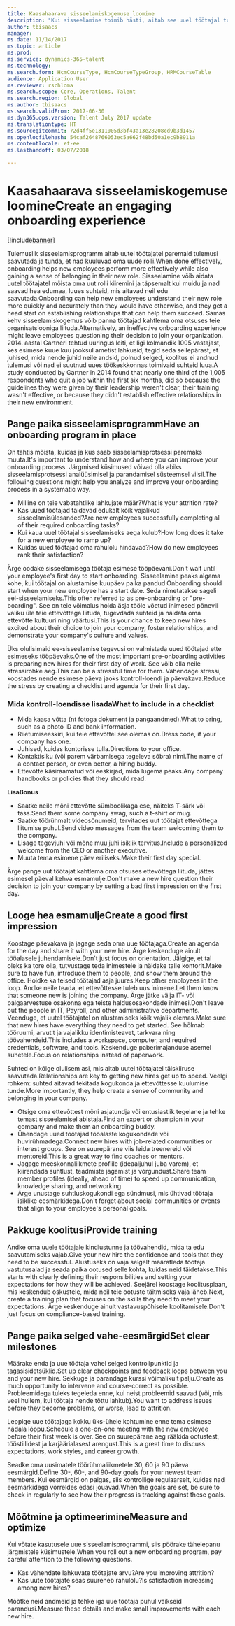 ```yaml
---
title: Kaasahaarava sisseelamiskogemuse loomine
description: "Kui sisseelamine toimib hästi, aitab see uuel töötajal tunda, et ta kuulub oma uude organisatsiooni."
author: tbisaacs
manager: 
ms.date: 11/14/2017
ms.topic: article
ms.prod: 
ms.service: dynamics-365-talent
ms.technology: 
ms.search.form: HcmCourseType, HcmCourseTypeGroup, HRMCourseTable
audience: Application User
ms.reviewer: rschloma
ms.search.scope: Core, Operations, Talent
ms.search.region: Global
ms.author: tbisaacs
ms.search.validFrom: 2017-06-30
ms.dyn365.ops.version: Talent July 2017 update
ms.translationtype: HT
ms.sourcegitcommit: 72d4ff5e1311005d3bf43a13e28208cd9b3d1457
ms.openlocfilehash: 54caf2648766053ec5a662f48bd50a1ec9b8911a
ms.contentlocale: et-ee
ms.lasthandoff: 03/07/2018

---
```


# <a name="create-an-engaging-onboarding-experience"></a><span data-ttu-id="ea630-103">Kaasahaarava sisseelamiskogemuse loomine</span><span class="sxs-lookup"><span data-stu-id="ea630-103">Create an engaging onboarding experience</span></span>

[!include[banner](includes/banner.md)]

<span data-ttu-id="ea630-104">Tulemuslik sisseelamisprogramm aitab uutel töötajatel paremaid tulemusi saavutada ja tunda, et nad kuuluvad oma uude rolli.</span><span class="sxs-lookup"><span data-stu-id="ea630-104">When done effectively, onboarding helps new employees perform more effectively while also gaining a sense of belonging in their new role.</span></span> <span data-ttu-id="ea630-105">Sisseelamine võib aidata uutel töötajatel mõista oma uut rolli kiiremini ja täpsemalt kui muidu ja nad saavad hea edumaa, luues suhteid, mis aitavad neil edu saavutada.</span><span class="sxs-lookup"><span data-stu-id="ea630-105">Onboarding can help new employees understand their new role more quickly and accurately than they would have otherwise, and they get a head start on establishing relationships that can help them succeed.</span></span> <span data-ttu-id="ea630-106">Samas kehv sisseelamiskogemus võib panna töötajad kahtlema oma otsuses teie organisatsiooniga liituda.</span><span class="sxs-lookup"><span data-stu-id="ea630-106">Alternatively, an ineffective onboarding experience might leave employees questioning their decision to join your organization.</span></span> <span data-ttu-id="ea630-107">2014. aastal Gartneri tehtud uuringus leiti, et ligi kolmandik 1005 vastajast, kes esimese kuue kuu jooksul ametist lahkusid, tegid seda sellepärast, et juhised, mida nende juhid neile andsid, polnud selged, koolitus ei andnud tulemusi või nad ei suutnud uues töökeskkonnas toimivaid suhteid luua.</span><span class="sxs-lookup"><span data-stu-id="ea630-107">A study conducted by Gartner in 2014 found that nearly one third of the 1,005 respondents who quit a job within the first six months, did so because the guidelines they were given by their leadership weren't clear, their training wasn't effective, or because they didn't establish effective relationships in their new environment.</span></span>

## <a name="have-an-onboarding-program-in-place"></a><span data-ttu-id="ea630-108">Pange paika sisseelamisprogramm</span><span class="sxs-lookup"><span data-stu-id="ea630-108">Have an onboarding program in place</span></span>
<span data-ttu-id="ea630-109">On tähtis mõista, kuidas ja kus saab sisseelamisprotsessi paremaks muuta.</span><span class="sxs-lookup"><span data-stu-id="ea630-109">It's important to understand how and where you can improve your onboarding process.</span></span> <span data-ttu-id="ea630-110">Järgmised küsimused võivad olla abiks sisseelamisprotsessi analüüsimisel ja parandamisel süsteemsel viisil.</span><span class="sxs-lookup"><span data-stu-id="ea630-110">The following questions might help you analyze and improve your onboarding process in a systematic way.</span></span>

- <span data-ttu-id="ea630-111">Milline on teie vabatahtlike lahkujate määr?</span><span class="sxs-lookup"><span data-stu-id="ea630-111">What is your attrition rate?</span></span>
- <span data-ttu-id="ea630-112">Kas uued töötajad täidavad edukalt kõik vajalikud sisseelamisülesanded?</span><span class="sxs-lookup"><span data-stu-id="ea630-112">Are new employees successfully completing all of their required onboarding tasks?</span></span>
- <span data-ttu-id="ea630-113">Kui kaua uuel töötajal sisseelamiseks aega kulub?</span><span class="sxs-lookup"><span data-stu-id="ea630-113">How long does it take for a new employee to ramp up?</span></span>
- <span data-ttu-id="ea630-114">Kuidas uued töötajad oma rahulolu hindavad?</span><span class="sxs-lookup"><span data-stu-id="ea630-114">How do new employees rank their satisfaction?</span></span>

<span data-ttu-id="ea630-115">Ärge oodake sisseelamisega töötaja esimese tööpäevani.</span><span class="sxs-lookup"><span data-stu-id="ea630-115">Don't wait until your employee's first day to start onboarding.</span></span> <span data-ttu-id="ea630-116">Sisseelamine peaks algama kohe, kui töötajal on alustamise kuupäev paika pandud.</span><span class="sxs-lookup"><span data-stu-id="ea630-116">Onboarding should start when your new employee has a start date.</span></span> <span data-ttu-id="ea630-117">Seda nimetatakse sageli eel-sisseelamiseks.</span><span class="sxs-lookup"><span data-stu-id="ea630-117">This often referred to as pre-onboarding or "pre-boarding".</span></span> <span data-ttu-id="ea630-118">See on teie võimalus hoida äsja tööle võetud inimesed põnevil valiku üle teie ettevõttega liituda, tugevdada suhteid ja näidata oma ettevõtte kultuuri ning väärtusi.</span><span class="sxs-lookup"><span data-stu-id="ea630-118">This is your chance to keep new hires excited about their choice to join your company, foster relationships, and demonstrate your company's culture and values.</span></span>

<span data-ttu-id="ea630-119">Üks olulisimaid ee-sisseelamise tegevusi on valmistada uued töötajad ette esimeseks tööpäevaks.</span><span class="sxs-lookup"><span data-stu-id="ea630-119">One of the most important pre-onboarding activities is preparing new hires for their first day of work.</span></span> <span data-ttu-id="ea630-120">See võib olla neile stressirohke aeg.</span><span class="sxs-lookup"><span data-stu-id="ea630-120">This can be a stressful time for them.</span></span> <span data-ttu-id="ea630-121">Vähendage stressi, koostades nende esimese päeva jaoks kontroll-loendi ja päevakava.</span><span class="sxs-lookup"><span data-stu-id="ea630-121">Reduce the stress by creating a checklist and agenda for their first day.</span></span>

### <a name="what-to-include-in-a-checklist"></a><span data-ttu-id="ea630-122">Mida kontroll-loendisse lisada</span><span class="sxs-lookup"><span data-stu-id="ea630-122">What to include in a checklist</span></span>

- <span data-ttu-id="ea630-123">Mida kaasa võtta (nt fotoga dokument ja pangaandmed).</span><span class="sxs-lookup"><span data-stu-id="ea630-123">What to bring, such as a photo ID and bank information.</span></span>
- <span data-ttu-id="ea630-124">Riietumiseeskiri, kui teie ettevõttel see olemas on.</span><span class="sxs-lookup"><span data-stu-id="ea630-124">Dress code, if your company has one.</span></span>
- <span data-ttu-id="ea630-125">Juhised, kuidas kontorisse tulla.</span><span class="sxs-lookup"><span data-stu-id="ea630-125">Directions to your office.</span></span>
- <span data-ttu-id="ea630-126">Kontaktisiku (või parem värbamisega tegeleva sõbra) nimi.</span><span class="sxs-lookup"><span data-stu-id="ea630-126">The name of a contact person, or even better, a hiring buddy.</span></span>
- <span data-ttu-id="ea630-127">Ettevõtte käsiraamatud või eeskirjad, mida lugema peaks.</span><span class="sxs-lookup"><span data-stu-id="ea630-127">Any company handbooks or policies that they should read.</span></span>

<span data-ttu-id="ea630-128">**Lisa**</span><span class="sxs-lookup"><span data-stu-id="ea630-128">**Bonus**</span></span>

- <span data-ttu-id="ea630-129">Saatke neile mõni ettevõtte sümboolikaga ese, näiteks T-särk või tass.</span><span class="sxs-lookup"><span data-stu-id="ea630-129">Send them some company swag, such a t-shirt or mug.</span></span>
- <span data-ttu-id="ea630-130">Saatke töörühmalt videosõnumeid, tervitades uut töötajat ettevõttega liitumise puhul.</span><span class="sxs-lookup"><span data-stu-id="ea630-130">Send video messages from the team welcoming them to the company.</span></span>
- <span data-ttu-id="ea630-131">Lisage tegevjuhi või mõne muu juhi isiklik tervitus.</span><span class="sxs-lookup"><span data-stu-id="ea630-131">Include a personalized welcome from the CEO or another executive.</span></span>
- <span data-ttu-id="ea630-132">Muuta tema esimene päev eriliseks.</span><span class="sxs-lookup"><span data-stu-id="ea630-132">Make their first day special.</span></span>

<span data-ttu-id="ea630-133">Ärge pange uut töötajat kahtlema oma otsuses ettevõttega liituda, jättes esimesel päeval kehva esmamulje.</span><span class="sxs-lookup"><span data-stu-id="ea630-133">Don't make a new hire question their decision to join your company by setting a bad first impression on the first day.</span></span>

## <a name="create-a-good-first-impression"></a><span data-ttu-id="ea630-134">Looge hea esmamulje</span><span class="sxs-lookup"><span data-stu-id="ea630-134">Create a good first impression</span></span>

<span data-ttu-id="ea630-135">Koostage päevakava ja jagage seda oma uue töötajaga.</span><span class="sxs-lookup"><span data-stu-id="ea630-135">Create an agenda for the day and share it with your new hire.</span></span> <span data-ttu-id="ea630-136">Ärge keskenduge ainult tööalasele juhendamisele.</span><span class="sxs-lookup"><span data-stu-id="ea630-136">Don't just focus on orientation.</span></span> <span data-ttu-id="ea630-137">Jälgige, et tal oleks ka tore olla, tutvustage teda inimestele ja näidake talle kontorit.</span><span class="sxs-lookup"><span data-stu-id="ea630-137">Make sure to have fun, introduce them to people, and show them around the office.</span></span> <span data-ttu-id="ea630-138">Hoidke ka teised töötajad asja juures.</span><span class="sxs-lookup"><span data-stu-id="ea630-138">Keep other employees in the loop.</span></span> <span data-ttu-id="ea630-139">Andke neile teada, et ettevõttesse tuleb uus inimene.</span><span class="sxs-lookup"><span data-stu-id="ea630-139">Let them know that someone new is joining the company.</span></span> <span data-ttu-id="ea630-140">Ärge jätke välja IT- või palgaarvestuse osakonna ega teiste haldusosakondade inimesi.</span><span class="sxs-lookup"><span data-stu-id="ea630-140">Don't leave out the people in IT, Payroll, and other administrative departments.</span></span> <span data-ttu-id="ea630-141">Veenduge, et uutel töötajatel on alustamiseks kõik vajalik olemas.</span><span class="sxs-lookup"><span data-stu-id="ea630-141">Make sure that new hires have everything they need to get started.</span></span> <span data-ttu-id="ea630-142">See hõlmab tööruumi, arvutit ja vajalikku identimisteavet, tarkvara ning töövahendeid.</span><span class="sxs-lookup"><span data-stu-id="ea630-142">This includes a workspace, computer, and required credentials, software, and tools.</span></span> <span data-ttu-id="ea630-143">Keskenduge paberimajanduse asemel suhetele.</span><span class="sxs-lookup"><span data-stu-id="ea630-143">Focus on relationships instead of paperwork.</span></span>

<span data-ttu-id="ea630-144">Suhted on kõige olulisem asi, mis aitab uutel töötajatel täiskiiruse saavutada.</span><span class="sxs-lookup"><span data-stu-id="ea630-144">Relationships are key to getting new hires get up to speed.</span></span> <span data-ttu-id="ea630-145">Veelgi rohkem: suhted aitavad tekitada kogukonda ja ettevõttesse kuulumise tunde.</span><span class="sxs-lookup"><span data-stu-id="ea630-145">More importantly, they help create a sense of community and belonging in your company.</span></span>

- <span data-ttu-id="ea630-146">Otsige oma ettevõttest mõni asjatundja või entusiastlik tegelane ja tehke temast sisseelamisel abistaja.</span><span class="sxs-lookup"><span data-stu-id="ea630-146">Find an expert or champion in your company and make them an onboarding buddy.</span></span>
- <span data-ttu-id="ea630-147">Ühendage uued töötajad tööalaste kogukondade või huvirühmadega.</span><span class="sxs-lookup"><span data-stu-id="ea630-147">Connect new hires with job-related communities or interest groups.</span></span> <span data-ttu-id="ea630-148">See on suurepärane viis leida treenereid või mentoreid.</span><span class="sxs-lookup"><span data-stu-id="ea630-148">This is a great way to find coaches or mentors.</span></span>
- <span data-ttu-id="ea630-149">Jagage meeskonnaliikmete profiile (ideaaljuhul juba varem), et kiirendada suhtlust, teadmiste jagamist ja võrgundust.</span><span class="sxs-lookup"><span data-stu-id="ea630-149">Share team member profiles (ideally, ahead of time) to speed up communication, knowledge sharing, and networking.</span></span>
- <span data-ttu-id="ea630-150">Ärge unustage suhtluskogukondi ega sündmusi, mis ühtivad töötaja isiklike eesmärkidega.</span><span class="sxs-lookup"><span data-stu-id="ea630-150">Don't forget about social communities or events that align to your employee's personal goals.</span></span>

## <a name="provide-training"></a><span data-ttu-id="ea630-151">Pakkuge koolitusi</span><span class="sxs-lookup"><span data-stu-id="ea630-151">Provide training</span></span>

<span data-ttu-id="ea630-152">Andke oma uuele töötajale kindlustunne ja töövahendid, mida ta edu saavutamiseks vajab.</span><span class="sxs-lookup"><span data-stu-id="ea630-152">Give your new hire the confidence and tools that they need to be successful.</span></span> <span data-ttu-id="ea630-153">Alustuseks on vaja selgelt määratleda töötaja vastutusalad ja seada paika ootused selle kohta, kuidas neid täidetakse.</span><span class="sxs-lookup"><span data-stu-id="ea630-153">This starts with clearly defining their responsibilities and setting your expectations for how they will be achieved.</span></span> <span data-ttu-id="ea630-154">Seejärel koostage koolitusplaan, mis keskendub oskustele, mida neil teie ootuste täitmiseks vaja läheb.</span><span class="sxs-lookup"><span data-stu-id="ea630-154">Next, create a training plan that focuses on the skills they need to meet your expectations.</span></span> <span data-ttu-id="ea630-155">Ärge keskenduge ainult vastavuspõhisele koolitamisele.</span><span class="sxs-lookup"><span data-stu-id="ea630-155">Don't just focus on compliance-based training.</span></span>

## <a name="set-clear-milestones"></a><span data-ttu-id="ea630-156">Pange paika selged vahe-eesmärgid</span><span class="sxs-lookup"><span data-stu-id="ea630-156">Set clear milestones</span></span>

<span data-ttu-id="ea630-157">Määrake enda ja uue töötaja vahel selged kontrollpunktid ja tagasisidetsüklid.</span><span class="sxs-lookup"><span data-stu-id="ea630-157">Set up clear checkpoints and feedback loops between you and your new hire.</span></span> <span data-ttu-id="ea630-158">Sekkuge ja parandage kurssi võimalikult palju.</span><span class="sxs-lookup"><span data-stu-id="ea630-158">Create as much opportunity to intervene and course-correct as possible.</span></span> <span data-ttu-id="ea630-159">Probleemidega tuleks tegeleda enne, kui neist probleemid saavad (või, mis veel hullem, kui töötaja nende tõttu lahkub).</span><span class="sxs-lookup"><span data-stu-id="ea630-159">You want to address issues before they become problems, or worse, lead to attrition.</span></span>

<span data-ttu-id="ea630-160">Leppige uue töötajaga kokku üks-ühele kohtumine enne tema esimese nädala lõppu.</span><span class="sxs-lookup"><span data-stu-id="ea630-160">Schedule a one-on-one meeting with the new employee before their first week is over.</span></span> <span data-ttu-id="ea630-161">See on suurepärane aeg rääkida ootustest, tööstiilidest ja karjäärialasest arengust.</span><span class="sxs-lookup"><span data-stu-id="ea630-161">This is a great time to discuss expectations, work styles, and career growth.</span></span>

<span data-ttu-id="ea630-162">Seadke oma uusimatele töörühmaliikmetele 30, 60 ja 90 päeva eesmärgid.</span><span class="sxs-lookup"><span data-stu-id="ea630-162">Define 30-, 60-, and 90-day goals for your newest team members.</span></span> <span data-ttu-id="ea630-163">Kui eesmärgid on paigas, siis kontrollige regulaarselt, kuidas nad eesmärkidega võrreldes edasi jõuavad.</span><span class="sxs-lookup"><span data-stu-id="ea630-163">When the goals are set, be sure to check in regularly to see how their progress is tracking against these goals.</span></span>

## <a name="measure-and-optimize"></a><span data-ttu-id="ea630-164">Mõõtmine ja optimeerimine</span><span class="sxs-lookup"><span data-stu-id="ea630-164">Measure and optimize</span></span>

<span data-ttu-id="ea630-165">Kui võtate kasutusele uue sisseelamisprogrammi, siis pöörake tähelepanu järgmistele küsimustele.</span><span class="sxs-lookup"><span data-stu-id="ea630-165">When you roll out a new onboarding program, pay careful attention to the following questions.</span></span> 

- <span data-ttu-id="ea630-166">Kas vähendate lahkuvate töötajate arvu?</span><span class="sxs-lookup"><span data-stu-id="ea630-166">Are you improving attrition?</span></span>
- <span data-ttu-id="ea630-167">Kas uute töötajate seas suureneb rahulolu?</span><span class="sxs-lookup"><span data-stu-id="ea630-167">Is satisfaction increasing among new hires?</span></span> 

<span data-ttu-id="ea630-168">Mõõtke neid andmeid ja tehke iga uue töötaja puhul väikseid parandusi.</span><span class="sxs-lookup"><span data-stu-id="ea630-168">Measure these details and make small improvements with each new hire.</span></span>


